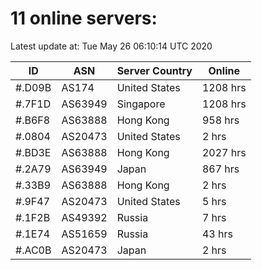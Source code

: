 # 11 online servers:

Latest update at: Tue May 26 06:10:14 UTC 2020

| ID | ASN | Server Country | Online |
| -- | --- | -------------- | ------ |
| #.D09B | AS174 | United States | 1208 hrs |
| #.7F1D | AS63949 | Singapore | 1208 hrs |
| #.B6F8 | AS63888 | Hong Kong | 958 hrs |
| #.0804 | AS20473 | United States | 2 hrs |
| #.BD3E | AS63888 | Hong Kong | 2027 hrs |
| #.2A79 | AS63949 | Japan | 867 hrs |
| #.33B9 | AS63888 | Hong Kong | 2 hrs |
| #.9F47 | AS20473 | United States | 5 hrs |
| #.1F2B | AS49392 | Russia | 7 hrs |
| #.1E74 | AS51659 | Russia | 43 hrs |
| #.AC0B | AS20473 | Japan | 2 hrs |

